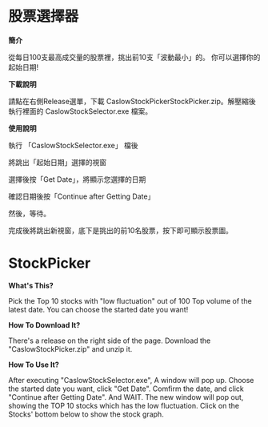 # 股票選擇器
**簡介**

從每日100支最高成交量的股票裡，挑出前10支「波動最小」的。
你可以選擇你的起始日期!


**下載說明**

請點在右側Release選單，下載 CaslowStockPickerStockPicker.zip。解壓縮後執行裡面的 CaslowStockSelector.exe 檔案。


**使用說明**

執行 「CaslowStockSelector.exe」 檔後

將跳出「起始日期」選擇的視窗

選擇後按「Get Date」，將顯示您選擇的日期

確認日期後按「Continue after Getting Date」

然後，等待。

完成後將跳出新視窗，底下是挑出的前10名股票，按下即可顯示股票圖。


# StockPicker
**What's This?**

Pick the Top 10 stocks with "low fluctuation" out of 100 Top volume of the latest date.
You can choose the started date you want!


**How To Download It?**

There's a release on the right side of the page.
Download the "CaslowStockPicker.zip" and unzip it.


**How To Use It?**

After executing "CaslowStockSelector.exe", A window will pop up.
Choose the started date you want, click "Get Date".
Comfirm the date, and click "Continue after Getting Date".
And WAIT.
The new window will pop out, showing the TOP 10 stocks which has the low fluctuation.
Click on the Stocks' bottom below to show the stock graph.
